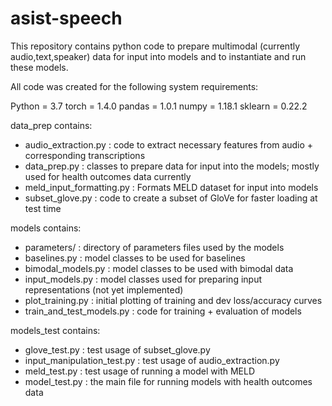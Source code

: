 # asist-speech

This repository contains python code to prepare multimodal (currently audio,text,speaker) data for input into models and to instantiate and run these models.

All code was created for the following system requirements:

Python = 3.7
torch = 1.4.0
pandas = 1.0.1
numpy = 1.18.1
sklearn = 0.22.2


data_prep contains:
- audio_extraction.py : code to extract necessary features from audio + corresponding transcriptions
- data_prep.py : classes to prepare data for input into the models; mostly used for health outcomes data currently
- meld_input_formatting.py : Formats MELD dataset for input into models
- subset_glove.py : code to create a subset of GloVe for faster loading at test time


models contains:
- parameters/ : directory of parameters files used by the models
- baselines.py : model classes to be used for baselines
- bimodal_models.py : model classes to be used with bimodal data
- input_models.py : model classes used for preparing input representations (not yet implemented)
- plot_training.py : initial plotting of training and dev loss/accuracy curves
- train_and_test_models.py : code for training + evaluation of models


models_test contains:
- glove_test.py : test usage of subset_glove.py
- input_manipulation_test.py : test usage of audio_extraction.py
- meld_test.py : test usage of running a model with MELD
- model_test.py : the main file for running models with health outcomes data
